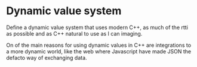 # Dynamic value system

Define a dynamic value system that uses modern C++, as much of the rtti as
possible and as C++ natural to use as I can imaging.

On of the main reasons for using dynamic values in C++ are integrations to
a more dynamic world, like the web where Javascript have made JSON the
defacto way of exchanging data.
